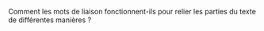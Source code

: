 Comment les mots de liaison fonctionnent-ils pour relier les parties du texte de différentes manières ?